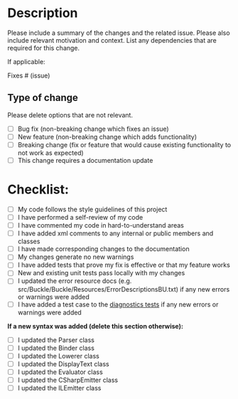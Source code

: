 # Description

Please include a summary of the changes and the related issue. Please also include relevant motivation and context. List any dependencies that are required for this change.

If applicable:

Fixes # (issue)

## Type of change

Please delete options that are not relevant.

- [ ] Bug fix (non-breaking change which fixes an issue)
- [ ] New feature (non-breaking change which adds functionality)
- [ ] Breaking change (fix or feature that would cause existing functionality to not work as expected)
- [ ] This change requires a documentation update

# Checklist:

- [ ] My code follows the style guidelines of this project
- [ ] I have performed a self-review of my code
- [ ] I have commented my code in hard-to-understand areas
- [ ] I have added xml comments to any internal or public members and classes
- [ ] I have made corresponding changes to the documentation
- [ ] My changes generate no new warnings
- [ ] I have added tests that prove my fix is effective or that my feature works
- [ ] New and existing unit tests pass locally with my changes
- [ ] I updated the error resource docs (e.g. src/Buckle/Buckle/Resources/ErrorDescriptionsBU.txt) if any new errors or warnings were added
- [ ] I have added a test case to the [diagnostics tests](src/Buckle/Buckle.Tests/CodeAnalysis/DiagnosticTests.cs) if any new errors or warnings were added

**If a new syntax was added (delete this section otherwise):**

- [ ] I updated the Parser class
- [ ] I updated the Binder class
- [ ] I updated the Lowerer class
- [ ] I updated the DisplayText class
- [ ] I updated the Evaluator class
- [ ] I updated the CSharpEmitter class
- [ ] I updated the ILEmitter class
